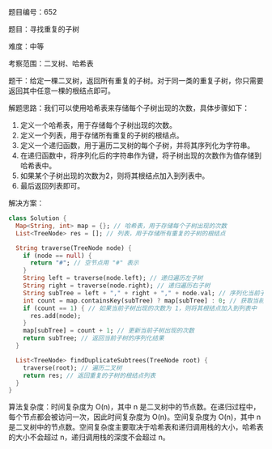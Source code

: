 题目编号：652

题目：寻找重复的子树

难度：中等

考察范围：二叉树、哈希表

题干：给定一棵二叉树，返回所有重复的子树。对于同一类的重复子树，你只需要返回其中任意一棵的根结点即可。

解题思路：我们可以使用哈希表来存储每个子树出现的次数，具体步骤如下：

1. 定义一个哈希表，用于存储每个子树出现的次数。
2. 定义一个列表，用于存储所有重复的子树的根结点。
3. 定义一个递归函数，用于遍历二叉树的每个子树，并将其序列化为字符串。
4. 在递归函数中，将序列化后的字符串作为键，将子树出现的次数作为值存储到哈希表中。
5. 如果某个子树出现的次数为2，则将其根结点加入到列表中。
6. 最后返回列表即可。

解决方案：

```dart
class Solution {
  Map<String, int> map = {}; // 哈希表，用于存储每个子树出现的次数
  List<TreeNode> res = []; // 列表，用于存储所有重复的子树的根结点

  String traverse(TreeNode node) {
    if (node == null) {
      return "#"; // 空节点用 "#" 表示
    }
    String left = traverse(node.left); // 递归遍历左子树
    String right = traverse(node.right); // 递归遍历右子树
    String subTree = left + "," + right + "," + node.val; // 序列化当前子树
    int count = map.containsKey(subTree) ? map[subTree] : 0; // 获取当前子树出现的次数
    if (count == 1) { // 如果当前子树出现的次数为 1，则将其根结点加入到列表中
      res.add(node);
    }
    map[subTree] = count + 1; // 更新当前子树出现的次数
    return subTree; // 返回当前子树的序列化结果
  }

  List<TreeNode> findDuplicateSubtrees(TreeNode root) {
    traverse(root); // 遍历二叉树
    return res; // 返回重复的子树的根结点列表
  }
}
```

算法复杂度：时间复杂度为 O(n)，其中 n 是二叉树中的节点数。在递归过程中，每个节点都会被访问一次，因此时间复杂度为 O(n)。空间复杂度为 O(n)，其中 n 是二叉树中的节点数。空间复杂度主要取决于哈希表和递归调用栈的大小，哈希表的大小不会超过 n，递归调用栈的深度不会超过 n。